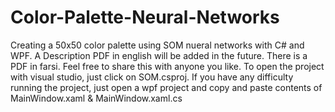 # Color-Palette-Neural-Networks
Creating a 50x50 color palette using SOM nueral networks with C# and WPF.
A Description PDF in english will be added in the future.
There is a PDF in farsi.
Feel free to share this with anyone you like.
To open the project with visual studio, just click on SOM.csproj.
If you have any difficulty running the project, just open a wpf project and copy and paste contents of MainWindow.xaml & MainWindow.xaml.cs

